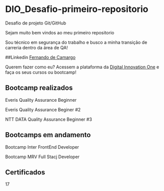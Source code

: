 # DIO_Desafio-primeiro-repositorio
Desafio de projeto Git/GitHub

Sejam muito bem vindos ao meu primeiro repositorio

Sou técnico em segurança do trabalho e busco a minha transição  de carreria dentro da área de QA!

##Linkedin
[Fernando de Camargo](https://www.linkedin.com/in/fernando-de-camargo/)

Querem fazer como eu? Acessem a plataforma da [Digital Innovation One](https://digitalinnovation.one/) e faça os seus cursos ou bootcamp!

## Bootcamp realizados

Everis Quality Assurance Beginner

Everis Quality Assurance Beginer #2

NTT DATA Quality Assurance Beginner #3

## Bootcamps em andamento

Bootcamp Inter FrontEnd Developer

Bootcamp MRV Full Stacj Developer

## Certificados

17
